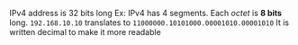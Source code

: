 IPv4 address is 32 bits long
Ex: IPv4 has 4 segments. Each *octet* is **8 bits** long.
`192.168.10.10` translates to `11000000.10101000.00001010.00001010`
It is written decimal to make it more readable	

